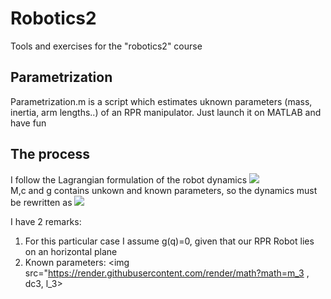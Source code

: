 # Robotics2
Tools and exercises for the "robotics2" course

## Parametrization 
Parametrization.m is a script which estimates uknown parameters (mass, inertia, arm lengths..) of an RPR manipulator. Just launch it on MATLAB and have fun <br/>
## The process
I follow the Lagrangian formulation of the robot dynamics <img src="https://render.githubusercontent.com/render/math?math=M(q) + c(q,\dot{q}) + g(q) = \tau"> <br/>
M,c and g contains unkown and known parameters, so the dynamics must be rewritten as <img src="https://render.githubusercontent.com/render/math?math=M(q)+c(q,\dot{q})=Y_k*a_k + Y_u+a_u"> <br/>

I have 2 remarks:
1) For this particular case I assume g(q)=0, given that our RPR Robot lies on an horizontal plane <br/>
2) Known parameters: <img src="https://render.githubusercontent.com/render/math?math=m_3 , dc3, l_3>  <br/>

